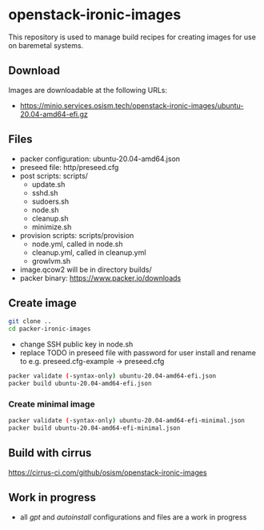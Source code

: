 # openstack-ironic-images

This repository is used to manage build recipes for creating images for use on baremetal systems.

## Download

Images are downloadable at the following URLs:

* https://minio.services.osism.tech/openstack-ironic-images/ubuntu-20.04-amd64-efi.gz

## Files

* packer configuration: ubuntu-20.04-amd64.json
* preseed file: http/preseed.cfg
* post scripts: scripts/
  * update.sh
  * sshd.sh
  * sudoers.sh
  * node.sh
  * cleanup.sh
  * minimize.sh
* provision scripts: scripts/provision
  * node.yml, called in node.sh
  * cleanup.yml, called in cleanup.yml
  * growlvm.sh
* image.qcow2 will be in directory builds/
* packer binary: <https://www.packer.io/downloads>

## Create image

```bash
git clone ..
cd packer-ironic-images
```

* change SSH public key in node.sh
* replace TODO in preseed file with password for user install and rename to e.g. preseed.cfg-example -> preseed.cfg

```bash
packer validate (-syntax-only) ubuntu-20.04-amd64-efi.json
packer build ubuntu-20.04-amd64-efi.json
```

### Create minimal image

```bash
packer validate (-syntax-only) ubuntu-20.04-amd64-efi-minimal.json
packer build ubuntu-20.04-amd64-efi-minimal.json
```

## Build with cirrus

<https://cirrus-ci.com/github/osism/openstack-ironic-images>

## Work in progress

* all *gpt* and *autoinstall* configurations and files are a work in progress
